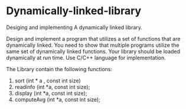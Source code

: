 # Dynamically-linked-library
Desiging and implementing A dynamically linked library.

Design and implement a program that utilizes a set of functions that are dynamically linked. You need to show that multiple programs utilize the same set of dynamically linked functions. Your library should be loaded dynamically at run time. Use C/C++ language for implementation.

The Library contain the following functions:
1. sort (int * a , const int size)
2. readinfo (int *a, const int size);
3. display (int *a, const int size);
4. computeAvg (int *a, const int size);
